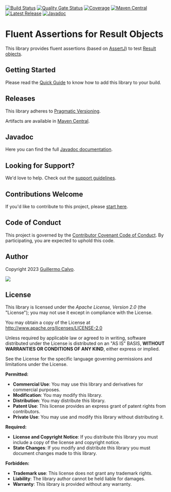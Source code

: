 
[![Build Status][BADGE_BUILD_STATUS]][BUILD_STATUS]
[![Quality Gate Status][BADGE_QUALITY_GATE]][QUALITY_GATE]
[![Coverage][BADGE_CODE_COVERAGE]][CODE_COVERAGE]
[![Maven Central][BADGE_ARTIFACTS]][ARTIFACTS]
[![Latest Release][BADGE_LATEST_RELEASE]][LATEST_RELEASE]
[![Javadoc][BADGE_JAVADOC]][JAVADOC]

# Fluent Assertions for Result Objects

This library provides fluent assertions (based on [AssertJ][ASSERTJ]) to test [Result objects][RESULT].


## Getting Started

Please read the [Quick Guide][QUICK_GUIDE] to know how to add this library to your build.


## Releases

This library adheres to [Pragmatic Versioning][PRAGVER].

Artifacts are available in [Maven Central][ARTIFACTS].


## Javadoc

Here you can find the full [Javadoc documentation][JAVADOC].


## Looking for Support?

We'd love to help. Check out the [support guidelines][SUPPORT].


## Contributions Welcome

If you'd like to contribute to this project, please [start here][CONTRIBUTING].


## Code of Conduct

This project is governed by the [Contributor Covenant Code of Conduct][CODE_OF_CONDUCT].
By participating, you are expected to uphold this code.


## Author

Copyright 2023 [Guillermo Calvo][AUTHOR].

[![][GUILLERMO_IMAGE]][GUILLERMO]


## License

This library is licensed under the *Apache License, Version 2.0* (the "License");
you may not use it except in compliance with the License.

You may obtain a copy of the License at <http://www.apache.org/licenses/LICENSE-2.0>

Unless required by applicable law or agreed to in writing, software distributed under the License
is distributed on an "AS IS" BASIS, **WITHOUT WARRANTIES OR CONDITIONS OF ANY KIND**, either express or implied.

See the License for the specific language governing permissions and limitations under the License.


**Permitted:**

- **Commercial Use**: You may use this library and derivatives for commercial purposes.
- **Modification**: You may modify this library.
- **Distribution**: You may distribute this library.
- **Patent Use**: This license provides an express grant of patent rights from contributors.
- **Private Use**: You may use and modify this library without distributing it.

**Required:**

- **License and Copyright Notice**: If you distribute this library you must include a copy of the license and copyright
  notice.
- **State Changes**: If you modify and distribute this library you must document changes made to this library.

**Forbidden:**

- **Trademark use**: This license does not grant any trademark rights.
- **Liability**: The library author cannot be held liable for damages.
- **Warranty**: This library is provided without any warranty.


[ARTIFACTS]:                    https://search.maven.org/artifact/com.leakyabstractions/result-assertj/
[ASSERTJ]:                      https://assertj.github.io/doc/
[AUTHOR]:                       https://github.com/guillermocalvo/
[BADGE_ARTIFACTS]:              https://img.shields.io/endpoint?url=https://dev.leakyabstractions.com/result-assertj/badge.json&logo=java&label=maven-central&labelColor=555
[BADGE_BUILD_STATUS]:           https://github.com/leakyabstractions/result-assertj/workflows/Build/badge.svg
[BADGE_CODE_COVERAGE]:          https://sonarcloud.io/api/project_badges/measure?project=LeakyAbstractions_result-assertj&metric=coverage
[BADGE_JAVADOC]:                https://img.shields.io/endpoint?url=https://dev.leakyabstractions.com/result-assertj/badge.json&label=javadoc&color=blue
[BADGE_LATEST_RELEASE]:         https://img.shields.io/github/release/leakyabstractions/result-assertj.svg?logo=github
[BADGE_QUALITY_GATE]:           https://sonarcloud.io/api/project_badges/measure?project=LeakyAbstractions_result-assertj&metric=alert_status
[BUILD_STATUS]:                 https://github.com/LeakyAbstractions/result-assertj/actions?query=workflow%3ABuild
[CODE_COVERAGE]:                https://sonarcloud.io/component_measures?id=LeakyAbstractions_result-assertj&metric=coverage&view=list
[CODE_OF_CONDUCT]:              https://dev.leakyabstractions.com/result/CODE_OF_CONDUCT.html
[CONTRIBUTING]:                 https://dev.leakyabstractions.com/result/CONTRIBUTING.html
[GUILLERMO]:                    https://guillermo.dev/
[GUILLERMO_IMAGE]:              https://guillermo.dev/assets/images/thumb.png
[JAVADOC]:                      https://dev.leakyabstractions.com/result-assertj/javadoc/
[LATEST_RELEASE]:               https://github.com/leakyabstractions/result-assertj/releases/latest/
[PRAGVER]:                      https://pragver.github.io/
[QUALITY_GATE]:                 https://sonarcloud.io/dashboard?id=LeakyAbstractions_result-assertj
[QUICK_GUIDE]:                  https://dev.leakyabstractions.com/result-assertj/
[RESULT]:                       https://dev.leakyabstractions.com/result/
[SUPPORT]:                      https://dev.leakyabstractions.com/result/SUPPORT.html

